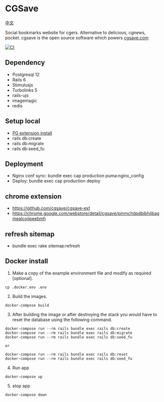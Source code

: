 # CGSave

[中文](https://github.com/cgsave/cgsave/blob/master/README_cn.md)

Social bookmarks website for cgers. Alternative to delicious, cgnews, pocket. 
cgsave is the open source software which powers [cgsave.com](https://cgsave.com)

[![CI](https://github.com/cgsave/cgsave/workflows/CI/badge.svg)](https://github.com/cgsave/cgsave/actions)

## Dependency

* Postgresql 12
* Rails 6
* Stimulusjs 
* Turbolinks 5
* rails-ujs
* imagemagic
* redis


## Setup local

* [PG extension install](https://github.com/cgsave/cgsave/blob/master/pg_extension.md)
* rails db:create
* rails db:migrate
* rails db:seed_fu

## Deployment

* Nginx conf sync: bundle exec cap production puma:nginx_config
* Deploy: bundle exec cap production deploy


## chrome extension

* https://github.com/cgsave/cgsave-ext
* https://chrome.google.com/webstore/detail/cgsave/pinmchdpdbjbhijbagmealcojjpeebmh

## refresh sitemap

* bundle exec rake sitemap:refresh


## Docker install

1. Make a copy of the example environment file and modify as required [optional].

```
cp .docker.env .env
```

2. Build the images.

```
docker-compose build
```

3. After building the image or after destroying the stack you would have to reset the database using the following command.

```
docker-compose run --rm rails bundle exec rails db:create
docker-compose run --rm rails bundle exec rails db:migrate
docker-compose run --rm rails bundle exec rails db:seed_fu

or 

docker-compose run --rm rails bundle exec rails db:reset
docker-compose run --rm rails bundle exec rails db:seed_fu
```

4. Run app

```
docker-compose up
```

5. stop app

```
docker-compose down
```